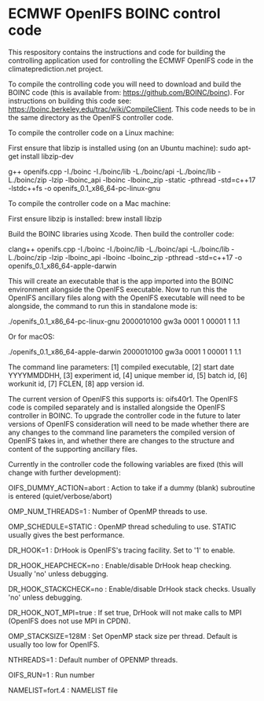# ECMWF OpenIFS BOINC control code

This respository contains the instructions and code for building the controlling application used for controlling the ECMWF OpenIFS code in the climateprediction.net project.

To compile the controlling code you will need to download and build the BOINC code (this is available from: https://github.com/BOINC/boinc). For instructions on building this code see: https://boinc.berkeley.edu/trac/wiki/CompileClient. This code needs to be in the same directory as the OpenIFS controller code.

To compile the controller code on a Linux machine:

First ensure that libzip is installed using (on an Ubuntu machine): sudo apt-get install libzip-dev

g++ openifs.cpp -I./boinc -I./boinc/lib -L./boinc/api -L./boinc/lib -L./boinc/zip -lzip -lboinc_api -lboinc -lboinc_zip -static -pthread -std=c++17 -lstdc++fs -o openifs_0.1_x86_64-pc-linux-gnu

To compile the controller code on a Mac machine:

First ensure libzip is installed: brew install libzip

Build the BOINC libraries using Xcode. Then build the controller code:

clang++ openifs.cpp -I./boinc -I./boinc/lib -L./boinc/api -L./boinc/lib -L./boinc/zip -lzip -lboinc_api -lboinc -lboinc_zip -pthread -std=c++17 -o openifs_0.1_x86_64-apple-darwin

This will create an executable that is the app imported into the BOINC environment alongside the OpenIFS executable. Now to run this the OpenIFS ancillary files along with the OpenIFS executable will need to be alongside, the command to run this in standalone mode is:

./openifs_0.1_x86_64-pc-linux-gnu 2000010100 gw3a 0001 1 00001 1 1.1

Or for macOS:

./openifs_0.1_x86_64-apple-darwin 2000010100 gw3a 0001 1 00001 1 1.1

The command line parameters: [1] compiled executable, [2] start date YYYYMMDDHH, [3] experiment id, [4] unique member id, [5] batch id, [6] workunit id, [7] FCLEN, [8] app version id.

The current version of OpenIFS this supports is: oifs40r1. The OpenIFS code is compiled separately and is installed alongside the OpenIFS controller in BOINC. To upgrade the controller code in the future to later versions of OpenIFS consideration will need to be made whether there are any changes to the command line parameters the compiled version of OpenIFS takes in, and whether there are changes to the structure and content of the supporting ancillary files.

Currently in the controller code the following variables are fixed (this will change with further development):

OIFS_DUMMY_ACTION=abort    : Action to take if a dummy (blank) subroutine is entered (quiet/verbose/abort)

OMP_NUM_THREADS=1          : Number of OpenMP threads to use.

OMP_SCHEDULE=STATIC        : OpenMP thread scheduling to use. STATIC usually gives the best performance.

DR_HOOK=1                  : DrHook is OpenIFS's tracing facility. Set to '1' to enable.

DR_HOOK_HEAPCHECK=no       : Enable/disable DrHook heap checking. Usually 'no' unless debugging.

DR_HOOK_STACKCHECK=no      : Enable/disable DrHook stack checks. Usually 'no' unless debugging.

DR_HOOK_NOT_MPI=true       : If set true, DrHook will not make calls to MPI (OpenIFS does not use MPI in CPDN).

OMP_STACKSIZE=128M         : Set OpenMP stack size per thread. Default is usually too low for OpenIFS.

NTHREADS=1                 : Default number of OPENMP threads.

OIFS_RUN=1                 : Run number

NAMELIST=fort.4            : NAMELIST file
